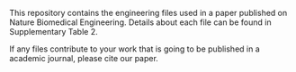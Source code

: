 This repository contains the engineering files used in a paper published on Nature Biomedical Engineering.
Details about each file can be found in Supplementary Table 2.

If any files contribute to your work that is going to be published in a academic journal, please cite our paper.
